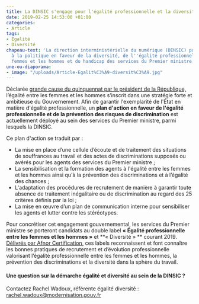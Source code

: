 ```yaml
---
title: La DINSIC s'engage pour l'égalité professionnelle et la diversité
date: 2019-02-25 14:53:00 +01:00
categories:
- Article
tags:
- Egalité
- Diversité
chapeau-text: 'La direction interministérielle du numérique (DINSIC) participe pleinement
  à la politique en faveur de la diversité, de l''égalité professionnelle entre les
  femmes et les hommes et du handicap des services du Premier ministre. '
une-ou-diaporama:
- image: "/uploads/Article-Egalit%C3%A9-diversit%C3%A9.jpg"
---
```


Déclarée [grande cause du quinquennat par le président de la République,](https://grande-cause-quinquennat.gouv.fr/) l’égalité entre les femmes et les hommes s’inscrit dans une stratégie forte et ambitieuse du Gouvernement. Afin de garantir l'exemplarité de l'État en matière d'égalité professionnelle, un **plan d'action en faveur de l'égalité professionnelle et de la prévention des risques de discrimination** est actuellement déployé au sein des services du Premier ministre, parmi lesquels la DINSIC. 

Ce plan d'action se traduit par :
* La mise en place d’une cellule d’écoute et de traitement des situations de souffrances au travail et des actes de discriminations supposés ou avérés pour les agents des services du Premier ministre ;
* La sensibilisation et la formation des agents à l'égalité entre les femmes et les hommes ainsi qu'à la prévention des discriminations et à l’égalité des chances  ;
* L'adaptation des procédures de recrutement de manière à garantir toute absence de traitement inégalitaire ou de discrimination au regard des 25 critères définis par la loi ;
* La mise en œuvre d’un plan de communication interne pour sensibiliser les agents et lutter contre les stéréotypes.

Pour concrétiser cet engagement gouvernemental, les services du Premier ministre se porteront candidats au double label **« Égalité professionnelle entre les femmes et les hommes »** et **« Diversité » ** courant 2019. [Délivrés par Afnor Certification,](https://certification.afnor.org/ressources-humaines/alliance-label-diversite-label-egalite-professionnelle) ces labels reconnaissent et font connaître les bonnes pratiques de recrutement et d’évolution professionnelle valorisant l’égalité professionnelle entre les femmes et les hommes,  la prévention des discriminations et la diversité dans la sphère du travail.

#### **Une question sur la démarche égalité et diversité au sein de la DINSIC ?**

Contactez Rachel Wadoux, référente égalité diversité : [rachel.wadoux@modernisation.gouv.fr](rachel.wadoux@modernisation.gouv.fr)
